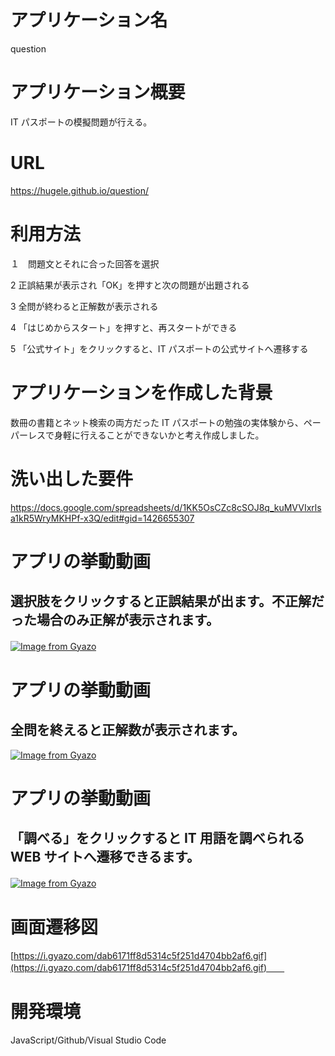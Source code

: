 # アプリケーション名  

question


# アプリケーション概要

IT パスポートの模擬問題が行える。

# URL

https://hugele.github.io/question/

# 利用方法

１　問題文とそれに合った回答を選択

2  正誤結果が表示され「OK」を押すと次の問題が出題される

3  全問が終わると正解数が表示される

4 「はじめからスタート」を押すと、再スタートができる

5 「公式サイト」をクリックすると、IT パスポートの公式サイトへ遷移する

# アプリケーションを作成した背景

数冊の書籍とネット検索の両方だった IT パスポートの勉強の実体験から、ペーパーレスで身軽に行えることができないかと考え作成しました。

# 洗い出した要件　　

https://docs.google.com/spreadsheets/d/1KK5OsCZc8cSOJ8q_kuMVVIxrlsa1kR5WryMKHPf-x3Q/edit#gid=1426655307


# アプリの挙動動画

## 選択肢をクリックすると正誤結果が出ます。不正解だった場合のみ正解が表示されます。　　


[![Image from Gyazo](https://i.gyazo.com/1f821ba23ee23c340149bc02aa2bc13d.gif)](https://gyazo.com/1f821ba23ee23c340149bc02aa2bc13d)　　


# アプリの挙動動画　　


## 全問を終えると正解数が表示されます。　　


[![Image from Gyazo](https://i.gyazo.com/5919a3b40f4d796c526ebc213a115f5a.gif)](https://gyazo.com/5919a3b40f4d796c526ebc213a115f5a)

# アプリの挙動動画

## 「調べる」をクリックすると IT 用語を調べられる WEB サイトへ遷移できるます。

[![Image from Gyazo](https://i.gyazo.com/9edeccd402dd164faa7cef1bad0bf0c5.gif)](https://gyazo.com/9edeccd402dd164faa7cef1bad0bf0c5)　　


# 画面遷移図  
  
[https://i.gyazo.com/dab6171ff8d5314c5f251d4704bb2af6.gif](https://i.gyazo.com/dab6171ff8d5314c5f251d4704bb2af6.gif)　　

# 開発環境

JavaScript/Github/Visual Studio Code

